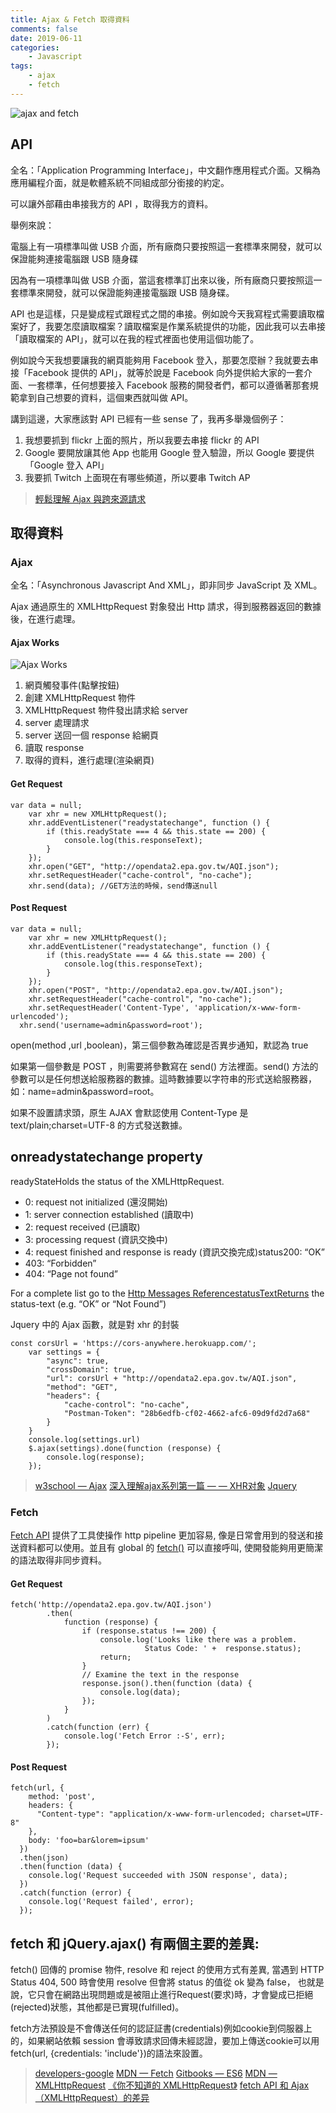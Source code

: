 ```yaml
---
title: Ajax & Fetch 取得資料
comments: false
date: 2019-06-11
categories:
    - Javascript
tags:
    - ajax
    - fetch
---
```


![ajax and fetch](1_5u_6uR4Y26Y6y8bd4YKw8A.png)

## API

全名：「Application Programming Interface」，中文翻作應用程式介面。又稱為應用編程介面，就是軟體系統不同組成部分銜接的約定。

可以讓外部藉由串接我方的 API ，取得我方的資料。

舉例來說：

電腦上有一項標準叫做 USB 介面，所有廠商只要按照這一套標準來開發，就可以保證能夠連接電腦跟 USB 隨身碟

因為有一項標準叫做 USB 介面，當這套標準訂出來以後，所有廠商只要按照這一套標準來開發，就可以保證能夠連接電腦跟 USB 隨身碟。

API 也是這樣，只是變成程式跟程式之間的串接。例如說今天我寫程式需要讀取檔案好了，我要怎麼讀取檔案？讀取檔案是作業系統提供的功能，因此我可以去串接「讀取檔案的 API」，就可以在我的程式裡面也使用這個功能了。

例如說今天我想要讓我的網頁能夠用 Facebook 登入，那要怎麼辦？我就要去串接「Facebook 提供的 API」，就等於說是 Facebook 向外提供給大家的一套介面、一套標準，任何想要接入 Facebook 服務的開發者們，都可以遵循著那套規範拿到自己想要的資料，這個東西就叫做 API。

講到這邊，大家應該對 API 已經有一些 sense 了，我再多舉幾個例子：

1. 我想要抓到 flickr 上面的照片，所以我要去串接 flickr 的 API
2. Google 要開放讓其他 App 也能用 Google 登入驗證，所以 Google 要提供「Google 登入 API」
3. 我要抓 Twitch 上面現在有哪些頻道，所以要串 Twitch AP

> [輕鬆理解 Ajax 與跨來源請求](https://blog.techbridge.cc/2017/05/20/api-ajax-cors-and-jsonp/)

## 取得資料

### Ajax

全名：「Asynchronous Javascript And XML」，即非同步 JavaScript 及 XML。

Ajax 通過原生的 XMLHttpRequest 對象發出 Http 請求，得到服務器返回的數據後，在進行處理。

#### Ajax Works

![Ajax Works](0_jfPHIXjQqo4Ox0NO.gif)

1. 網頁觸發事件(點擊按鈕)
2. 創建 XMLHttpRequest 物件
3. XMLHttpRequest 物件發出請求給 server
4. server 處理請求
5. server 送回一個 response 給網頁
6. 讀取 response
7. 取得的資料，進行處理(渲染網頁)

#### Get Request
```
var data = null;
    var xhr = new XMLHttpRequest();
    xhr.addEventListener("readystatechange", function () {
        if (this.readyState === 4 && this.state == 200) {
            console.log(this.responseText);
        }
    });
    xhr.open("GET", "http://opendata2.epa.gov.tw/AQI.json");
    xhr.setRequestHeader("cache-control", "no-cache");
    xhr.send(data); //GET方法的時候，send傳送null
```

#### Post Request
```
var data = null;
    var xhr = new XMLHttpRequest();
    xhr.addEventListener("readystatechange", function () {
        if (this.readyState === 4 && this.state == 200) {
            console.log(this.responseText);
        }
    });
    xhr.open("POST", "http://opendata2.epa.gov.tw/AQI.json");
    xhr.setRequestHeader("cache-control", "no-cache");
    xhr.setRequestHeader('Content-Type', 'application/x-www-form-        urlencoded');
  xhr.send('username=admin&password=root');
```

open(method ,url ,boolean)，第三個參數為確認是否異步通知，默認為 true

如果第一個參數是 POST ，則需要將參數寫在 send() 方法裡面。send() 方法的參數可以是任何想送給服務器的數據。這時數據要以字符串的形式送給服務器，如：name=admin&password=root。

如果不設置請求頭，原生 AJAX 會默認使用 Content-Type 是 text/plain;charset=UTF-8 的方式發送數據。

## onreadystatechange property

readyStateHolds the status of the XMLHttpRequest.
- 0: request not initialized (還沒開始)
- 1: server connection established (讀取中)
- 2: request received (已讀取)
- 3: processing request (資訊交換中)
- 4: request finished and response is ready (資訊交換完成)status200: “OK”
- 403: “Forbidden”
- 404: “Page not found”

For a complete list go to the [Http Messages ReferencestatusTextReturns](https://www.w3schools.com/tags/ref_httpmessages.asp) the status-text (e.g. “OK” or “Not Found”)

Jquery 中的 Ajax 函數，就是對 xhr 的封裝
```
const corsUrl = 'https://cors-anywhere.herokuapp.com/';
    var settings = {
        "async": true,
        "crossDomain": true,
        "url": corsUrl + "http://opendata2.epa.gov.tw/AQI.json",
        "method": "GET",
        "headers": {
            "cache-control": "no-cache",
            "Postman-Token": "28b6edfb-cf02-4662-afc6-09d9fd2d7a68"
        }
    }
    console.log(settings.url)
    $.ajax(settings).done(function (response) {
        console.log(response);
    });
```
> [w3school — Ajax](https://www.w3schools.com/xml/ajax_intro.asp)
[深入理解ajax系列第一篇 — — XHR对象](https://www.cnblogs.com/xiaohuochai/p/6036475.html)
[Jquery](https://oscarotero.com/jquery/)

### Fetch

[Fetch API](https://developer.mozilla.org/en-US/docs/Web/API/Fetch_API) 提供了工具使操作 http pipeline 更加容易, 像是日常會用到的發送和接送資料都可以使用。並且有 global 的 [fetch()](https://developer.mozilla.org/en-US/docs/Web/API/WindowOrWorkerGlobalScope/fetch) 可以直接呼叫, 使開發能夠用更簡潔的語法取得非同步資料。

#### Get Request
```
fetch('http://opendata2.epa.gov.tw/AQI.json')
        .then(
            function (response) {
                if (response.status !== 200) {
                    console.log('Looks like there was a problem.                  
                              Status Code: ' +  response.status);
                    return;
                }
                // Examine the text in the response
                response.json().then(function (data) {
                    console.log(data);
                });
            }
        )
        .catch(function (err) {
            console.log('Fetch Error :-S', err);
        });
```

#### Post Request
```
fetch(url, {
    method: 'post',
    headers: {
      "Content-type": "application/x-www-form-urlencoded; charset=UTF-8"
    },
    body: 'foo=bar&lorem=ipsum'
  })
  .then(json)
  .then(function (data) {
    console.log('Request succeeded with JSON response', data);
  })
  .catch(function (error) {
    console.log('Request failed', error);
  });
```

## fetch 和 jQuery.ajax() 有兩個主要的差異:

fetch() 回傳的 promise 物件, resolve 和 reject 的使用方式有差異, 當遇到 HTTP Status 404, 500 時會使用 resolve 但會將 status 的值從 ok 變為 false， 也就是說，它只會在網路出現問題或是被阻止進行Request(要求)時，才會變成已拒絕(rejected)狀態，其他都是已實現(fulfilled)。

fetch方法預設是不會傳送任何的認証証書(credentials)例如cookie到伺服器上的，如果網站依賴 session 會導致請求回傳未經認證，要加上傳送cookie可以用fetch(url, {credentials: 'include'})的語法來設置。

> [developers-google](https://developers.google.com/web/updates/2015/03/introduction-to-fetch)
[MDN — Fetch](https://developer.mozilla.org/zh-TW/docs/Web/API/Fetch_API/Using_Fetch#使用_Fetch_發送請求_(_request_))
[Gitbooks — ES6](https://eyesofkids.gitbooks.io/javascript-start-from-es6/content/part4/promise.html)
[MDN — XMLHttpRequest](https://developer.mozilla.org/zh-TW/docs/Web/API/XMLHttpRequest)
[《你不知道的 XMLHttpRequest》](https://segmentfault.com/a/1190000008950789)
[fetch API 和 Ajax（XMLHttpRequest）的差异](https://www.jianshu.com/p/373c348737f6)